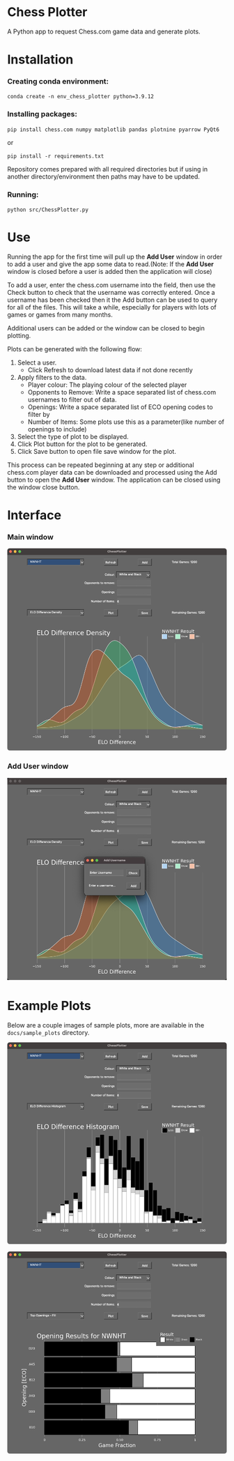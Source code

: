 # Chess Plotter
A Python app to request Chess.com game data and generate plots.

# Installation
### Creating conda environment:
```
conda create -n env_chess_plotter python=3.9.12
```

### Installing packages:
```
pip install chess.com numpy matplotlib pandas plotnine pyarrow PyQt6 
```
or 
```
pip install -r requirements.txt
```

Repository comes prepared with all required directories but if using in another directory/environment then paths may have to be updated.

### Running:
```
python src/ChessPlotter.py
```

# Use
Running the app for the first time will pull up the __Add User__ window in order to add a user and give the app some data to read.(Note: If the __Add User__ window is closed before a user is added then the application will close)

To add a user, enter the chess.com username into the field, then use the Check button to check that the username was correctly entered.  Once a username has been checked then it the Add button can be used to query for all of the files.  This will take a while, especially for players with lots of games or games from many months.

Additional users can be added or the window can be closed to begin plotting.

Plots can be generated with the following flow:
1. Select a user.
	- Click Refresh to download latest data if not done recently
2. Apply filters to the data.
	- Player colour: The playing colour of the selected player
	- Opponents to Remove: Write a space separated list of chess.com usernames to filter out of data.
	- Openings: Write a space separated list of ECO opening codes to filter by
	- Number of Items: Some plots use this as a parameter(like number of openings to include)
3. Select the type of plot to be displayed.
4. Click Plot button for the plot to be generated.
5. Click Save button to open file save window for the plot.

This process can be repeated beginning at any step or additional chess.com player data can be downloaded and processed using the Add button to open the __Add User__ window.  The application can be closed using the window close button.

# Interface
### Main window
![Interface](docs/sample_plots/elo_difference_density.png)

### Add User window
![Add User Window](docs/sample_plots/add_user_view.png)

# Example Plots
Below are a couple images of sample plots, more are available in the `docs/sample_plots` directory.

![ELO Difference Histogram](docs/sample_plots/elo_difference_histogram.png)

![Top Openings](docs/sample_plots/top_openings_fill.png)

